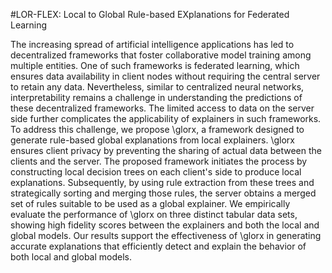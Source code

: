 #LOR-FLEX: Local to Global Rule-based EXplanations for Federated Learning

The increasing spread of artificial intelligence applications has led to decentralized frameworks that foster collaborative model training among multiple entities. One of such frameworks is federated learning, which ensures data availability in client nodes without requiring the central server to retain any data. Nevertheless, similar to centralized neural networks, interpretability remains a challenge in understanding the predictions of these decentralized frameworks. The limited access to data on the server side further complicates the applicability of explainers in such frameworks. To address this challenge, we propose \glorx, a framework designed to generate rule-based global explanations from local explainers. \glorx ensures client privacy by preventing the sharing of actual data between the clients and the server. The proposed framework initiates the process by constructing local decision trees on each client's side to produce local explanations. Subsequently, by using rule extraction from these trees and strategically sorting and merging those rules, the server obtains a merged set of rules suitable to be used as a global explainer. We empirically evaluate the performance of \glorx on three distinct tabular data sets, showing high fidelity scores between the explainers and both the local and global models. Our results support the effectiveness of \glorx in generating accurate explanations that efficiently detect and explain the behavior of both local and global models.
